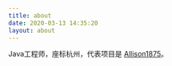 ```yaml
---
title: about
date: 2020-03-13 14:35:20
layout: about
---
```


Java工程师，座标杭州，代表项目是 [Allison1875](https://github.com/spldeolin/allison1875 "Allison1875是一个无入侵的Java源码工具")。

